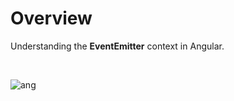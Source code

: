# Overview

Understanding the <b>EventEmitter</b> context in Angular.

<br>

![ang](https://user-images.githubusercontent.com/56695817/178076843-5439da45-b67a-4106-8409-64eb0bf932eb.gif)


